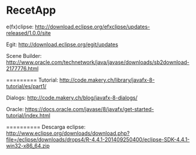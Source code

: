 RecetApp
========


e(fx)clipse: http://download.eclipse.org/efxclipse/updates-released/1.0.0/site

Egit: http://download.eclipse.org/egit/updates

Scene Builder: http://www.oracle.com/technetwork/java/javase/downloads/sb2download-2177776.html

=========
Tutorial: http://code.makery.ch/library/javafx-8-tutorial/es/part1/

Dialogs: http://code.makery.ch/blog/javafx-8-dialogs/

Oracle: https://docs.oracle.com/javase/8/javafx/get-started-tutorial/index.html


==========
Descarga eclipse: http://www.eclipse.org/downloads/download.php?file=/eclipse/downloads/drops4/R-4.4.1-201409250400/eclipse-SDK-4.4.1-win32-x86_64.zip
